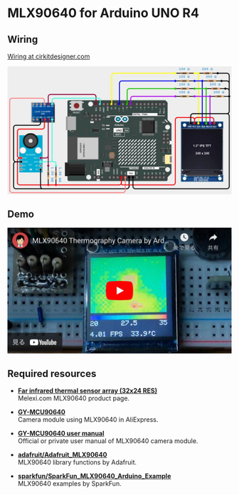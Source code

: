# MLX90640 for Arduino UNO R4

## Wiring

[Wiring at cirkitdesigner.com](https://app.cirkitdesigner.com/project/2cb358c0-bc87-438d-aa5b-aa6f1288262a "Cirkit Designer IDE")

![MLX90640 on bread board](MLX90640-wiring.jpg)

## Demo

[![MLX90640 Thermography Camera by Arduino UNO R4](MLX90640-demo.jpg)](https://youtu.be/sfqiSglsp9Y "MLX90640 Thermography Camera by Arduino UNO R4 - YouTube")

## Required resources

- [**Far infrared thermal sensor array (32x24 RES)**]  
  Melexi.com MLX90640 product page.

- [**GY-MCU90640**]  
  Camera module using MLX90640 in AliExpress.

- [**GY-MCU90640 user manual**]  
  Official or private user manual of MLX90640 camera module.

- [**adafruit/Adafruit_MLX90640**]  
  MLX90640 library functions by Adafruit.

- [**sparkfun/SparkFun_MLX90640_Arduino_Example**]  
  MLX90640 examples by SparkFun.

[**GY-MCU90640**]: https://www.aliexpress.com/item/1005006674751991.html

[**Far infrared thermal sensor array (32x24 RES)**]: https://www.melexis.com/en/product/MLX90640/Far-Infrared-Thermal-Sensor-Array "Far Infrared Thermal Sensor Array (32x24 RES) I Melexis"

[**GY-MCU90640 user manual**]: https://github.com/vvkuryshev/GY-MCU90640-RPI-Python/blob/master/GY_MCU9064%20user%20manual%20v1.pdf "vvkuryshev/GY-MCU90640-RPI-Python: The script to connect the thermal image module GY-MCU90640 to Raspberry Pi."

[**adafruit/Adafruit_MLX90640**]: https://github.com/adafruit/Adafruit_MLX90640 "adafruit/Adafruit_MLX90640: MLX90640 library functions"

[**sparkfun/SparkFun_MLX90640_Arduino_Example**]: https://github.com/sparkfun/SparkFun_MLX90640_Arduino_Example "sparkfun/SparkFun_MLX90640_Arduino_Example: Controlling and reading from the MLX90640 IR array thermal imaging sensor"
